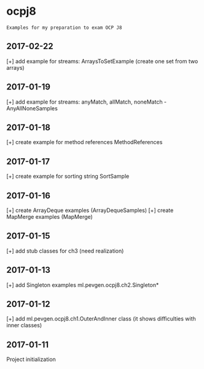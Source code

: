 # ocpj8
    Examples for my preparation to exam OCP J8

## 2017-02-22
   [+] add example for streams: ArraysToSetExample (create one set from two arrays)

## 2017-01-19
  [+] add example for streams: anyMatch, allMatch, noneMatch - AnyAllNoneSamples

## 2017-01-18
  [+] create example for method references MethodReferences 

## 2017-01-17
  [+] create example for sorting string SortSample 

## 2017-01-16
  [+] create ArrayDeque examples (ArrayDequeSamples)
  [+] create MapMerge examples (MapMerge)

## 2017-01-15
  [+] add stub classes for ch3 (need realization)

## 2017-01-13
  [+] add Singleton examples ml.pevgen.ocpj8.ch2.Singleton* 
  
## 2017-01-12
  [+] add ml.pevgen.ocpj8.ch1.OuterAndInner class (it shows difficulties with inner classes) 
  
## 2017-01-11
  Project initialization

